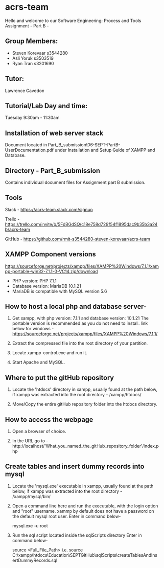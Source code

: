# acrs-team
Hello and welcome to our Software Engineering: Process and Tools
Assignment - Part B - 

Group Members:
-----------------------------------------------------------------------
- Steven Korevaar	s3544280
- Asli Yoruk	s3503519
- Ryan Tran	s3201690

Tutor:
-----------------------------------------------------------------------
Lawrence Cavedon

Tutorial/Lab Day and time:
-----------------------------------------------------------------------
Tuesday 9:30am - 11:30am

Installation of web server stack
-----------------------------------------------------------------------
Document located in Part_B_submission\06-SEPT-PartB-UserDocumentation.pdf
under Installation and Setup Guide of XAMPP and Database.

Directory - Part_B_submission
-----------------------------------------------------------------------
Contains individual document files for Assignment part B submission.

Tools
-----------------------------------------------------------------------
Slack - 
https://acrs-team.slack.com/signup

Trello - 
https://trello.com/invite/b/5FdBGdSQ/c18e758d729f54f1895dac9b35b3a24b/acrs-team

GitHub - 
https://github.com/rmit-s3544280-steven-korevaar/acrs-team


XAMPP Component versions
-----------------------------------------------------------------------
https://sourceforge.net/projects/xampp/files/XAMPP%20Windows/7.1.1/xampp-portable-win32-7.1.1-0-VC14.zip/download
- PHP version: PHP 7.1.1
- Database version:	MariaDB 10.1.21
- MariaDB is compatible with MySQL version 5.6


	
How to host a local php and database server-
---------------------------------------------------------------------
1.	Get xampp, with php version: 7.1.1 and database version: 10.1.21
	The portable version is recommended as you do not need to install.
	link below for windows -
https://sourceforge.net/projects/xampp/files/XAMPP%20Windows/7.1.1/
	
2.	Extract the compressed file into the root directory of your 
partition.

3.	Locate xampp-control.exe and run it.

4.	Start Apache and MySQL.



Where to put the gitHub repository
---------------------------------------------------------------------
1.	Locate the 'htdocs' directory in xampp, usually found at the path
	below, if xampp was extracted into the root directory -
	/xampp/htdocs/

2.	Move/Copy the entire gitHub repository folder into the htdocs
	directory.
	

	
How to access the webpage
---------------------------------------------------------------------
1.	Open a browser of choice.

2.	In the URL go to -
http://localhost/'What_you_named_the_gitHub_repository_folder'/index.php



Create tables and insert dummy records into mysql
---------------------------------------------------------------------
1.	Locate the 'mysql.exe' executable in xampp, usually found at the 
	path below, if xampp was extracted into the root directory -
	/xampp/mysql/bin/
	
2.	Open a command line here and run the executable, with the 
	login option and "root" username.
	xammp by default does not have a password on the default mysql root
	user. 
	Enter in command below-
	
	mysql.exe -u root
	
4.	Run the sql script located inside the sqlScripts directory 
	Enter in command below-
	
	source <Full_File_Path>
	i.e.
	source C:\xampp\htdocs\Education\SEPTGitHub\sqlScripts\createTablesAndInsertDummyRecords.sql
